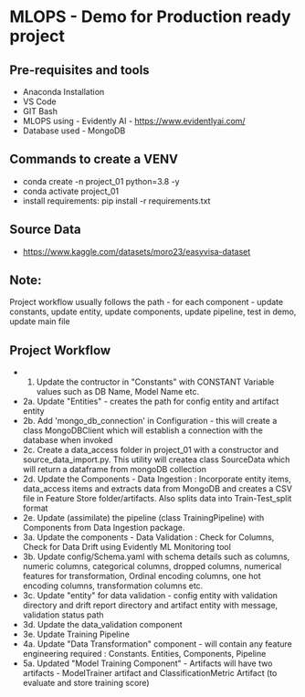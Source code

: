# MLOPS - Demo for Production ready project
## Pre-requisites and tools
* Anaconda Installation
* VS Code
* GIT Bash
* MLOPS using - Evidently AI - https://www.evidentlyai.com/
* Database used - MongoDB
## Commands to create a VENV
* conda create -n project_01 python=3.8 -y
* conda activate project_01
* install requirements: pip install -r requirements.txt
## Source Data
* https://www.kaggle.com/datasets/moro23/easyvisa-dataset
## Note:
Project workflow usually follows the path - for each component - update constants, update entity, update components, update pipeline, test in demo, update main file
## Project Workflow
* 1. Update the contructor in  "Constants" with CONSTANT Variable values such as DB Name, Model Name etc.
* 2a. Update "Entities" - creates the path for config entity and artifact entity
* 2b. Add 'mongo_db_connection' in Configuration - this will create a class MongoDBClient which will establish a connection with the database when invoked
* 2c. Create a data_access folder in project_01 with a constructor and source_data_import.py. This utility will createa class SourceData which will return a dataframe from mongoDB collection
* 2d. Update the Components - Data Ingestion : Incorporate entity items, data_access items and extracts data from MongoDB and creates a CSV file in Feature Store folder/artifacts. Also splits data into Train-Test_split format
* 2e. Update (assimilate) the pipeline (class TrainingPipeline) with Components from Data Ingestion package.
* 3a. Update the components - Data Validation : Check for Columns, Check for Data Drift using Evidently ML Monitoring tool
* 3b. Update config/Schema.yaml with schema details such as columns, numeric columns, categorical columns, dropped columns, numerical features for transformation, Ordinal encoding columns, one hot encoding columns, transformation columns etc.
* 3c. Update "entity" for data validation - config entity with validation directory and drift report directory and artifact entity with message, validation status path
* 3d. Update the data_validation component
* 3e. Update Training Pipeline
* 4a. Update "Data Transformation" component - will contain any feature engineering required : Constants. Entities, Components, Pipeline
* 5a. Updated "Model Training Component" - Artifacts will have two artifacts - ModelTrainer artifact and ClassificationMetric Artifact (to evaluate and store training score)




